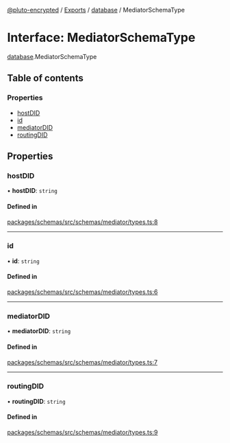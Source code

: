 [@pluto-encrypted](../README.md) / [Exports](../modules.md) / [database](../modules/database-1.md) / MediatorSchemaType

# Interface: MediatorSchemaType

[database](../modules/database-1.md).MediatorSchemaType

## Table of contents

### Properties

- [hostDID](database-1.MediatorSchemaType.md#hostdid)
- [id](database-1.MediatorSchemaType.md#id)
- [mediatorDID](database-1.MediatorSchemaType.md#mediatordid)
- [routingDID](database-1.MediatorSchemaType.md#routingdid)

## Properties

### hostDID

• **hostDID**: `string`

#### Defined in

[packages/schemas/src/schemas/mediator/types.ts:8](https://github.com/atala-community-projects/pluto-encrypted/blob/5df4bd7/packages/schemas/src/schemas/mediator/types.ts#L8)

___

### id

• **id**: `string`

#### Defined in

[packages/schemas/src/schemas/mediator/types.ts:6](https://github.com/atala-community-projects/pluto-encrypted/blob/5df4bd7/packages/schemas/src/schemas/mediator/types.ts#L6)

___

### mediatorDID

• **mediatorDID**: `string`

#### Defined in

[packages/schemas/src/schemas/mediator/types.ts:7](https://github.com/atala-community-projects/pluto-encrypted/blob/5df4bd7/packages/schemas/src/schemas/mediator/types.ts#L7)

___

### routingDID

• **routingDID**: `string`

#### Defined in

[packages/schemas/src/schemas/mediator/types.ts:9](https://github.com/atala-community-projects/pluto-encrypted/blob/5df4bd7/packages/schemas/src/schemas/mediator/types.ts#L9)
